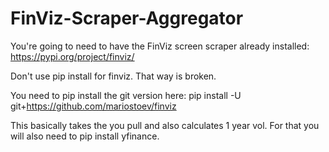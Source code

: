 # FinViz-Scraper-Aggregator

You're going to need to have the FinViz screen scraper already installed: https://pypi.org/project/finviz/

Don't use pip install for finviz. That way is broken. 

You need to pip install the git version here:
pip install -U git+https://github.com/mariostoev/finviz

This basically takes the you pull and also calculates 1 year vol. For that you will also need to pip install yfinance.

